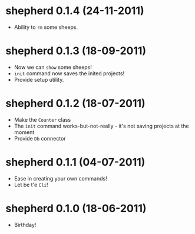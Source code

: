 # shepherd 0.1.4 (24-11-2011)

+ Ability to `rm` some sheeps.

# shepherd 0.1.3 (18-09-2011)

+ Now we can `show` some sheeps!
+ `init` command now saves the inited projects!
+ Provide setup utility.

# shepherd 0.1.2 (18-07-2011)

+ Make the `Counter` class
+ The `init` command works-but-not-really - it's not saving projects at the moment
+ Provide `Db` connector

# shepherd 0.1.1 (04-07-2011)

+ Ease in creating your own commands!
+ Let be t'e `Cli`!

# shepherd 0.1.0 (18-06-2011)

+ Birthday!
